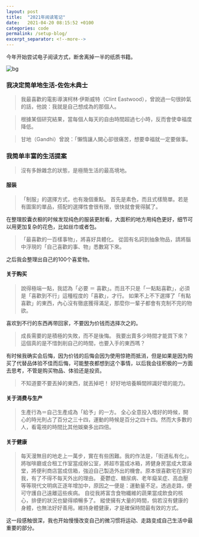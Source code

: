 ```yaml
---
layout: post
title:  "2021年阅读笔记"
date:   2021-04-20 08:15:52 +0100
categories: code
permalink: /setup-blog/
excerpt_separator: <!--more-->
---
```

今年开始尝试电子阅读方式，断舍离掉一半的纸质书籍。

![bg](https://blog.dosth.cool/assets/img/read.png)

<!--more-->

### 我决定简单地生活-佐佐木典士

> 我最喜歡的電影導演柯林‧伊斯威特（Clint Eastwood），曾說過一句很帥氣的話，他說：我就是自己想成為的那個人。

> 根據某個研究結果，當每個人每天的自由時間超過七小時，反而會使幸福度降低。

> 甘地（Gandhi）曾說：「懶惰讓人開心卻很痛苦，想要幸福就一定要做事。

### 我简单丰富的生活提案
> 沒有多餘雜念的狀態，是極簡生活的最高境地。


#### 服装
> 「制服」的選擇方式，也有幾個重點。
> 首先是素色，而且式樣簡單。若是有圖案的單品，搭配的選擇性會很有限，很快就會覺得膩了。

在整理胶囊衣橱的时候发现纯色的服装更耐看，大面积的地方用纯色更好，细节可以用更加复杂的花色，比如丝巾或者包。

> 「最喜歡的一百樣事物」，將喜好具體化。
> 從固有名詞到抽象物品，請將腦中浮現的「自己喜歡的事、物」悉數寫下來。

之后我会整理出自己的100个喜爱物。

#### 关于购买

> 說得極端一點，我認為「必要 ＝ 喜歡」。而且不只是「一點點喜歡」，必須是「喜歡到不行」這種程度的「喜歡」，才行。
> 如果不上不下選擇了「有點喜歡」的東西，內心沒有徹底獲得滿足，那麼你一輩子都會有克制不完的物欲。

喜欢到不行的东西再带回家，不要因为价钱而选择次之的。

> 成長需要的是積極的失敗，而不是後悔。
> 我要出賣多少時間才能買下來？這個真的是不惜剝削自己的時間，也要入手的東西嗎？

有时候我确实会后悔，因为价钱的后悔会因为使用惊艳而抵消，但是如果是因为购买了代替品体验不佳而后悔，可能整夜都想到这个事情，以后我会往积极的一方面去思考，不管是购买物品、体验还是投资。


> 不知道要不要丟掉的東西，就丟掉吧！
> 好好地培養瞬間辨識好壞的能力。

#### 关于消费与生产

> 生產行為＝自己生產成為「給予」的一方。
> 全心全意投入嗜好的時候，開心的時光則占了百分之三十四，運動的時候是百分之四十四。然而大多數的人，看電視的時間比其他娛樂多出四倍。

#### 关于健康
> 每天漫無目的地走上一萬步，實在有些困難。我的作法是，「街道私有化」。
> 將咖啡廳或合租工作室當成辦公室，將超市當成冰箱，將健身房當成大眾澡堂，將便利商店當成信箱，強迫自己製造外出的機會。原本很喜歡宅在家的我，有了不得不每天外出的理由。
> 憂鬱症、糖尿病、老年癡呆症、高血壓等等現代文明病正逐年增加中，原因之一便是：運動量不足。透過走路，便可守護自己遠離這些疾病。
> 自從我將富含食物纖維的蔬果當成飲食的核心，排便的狀況也變得順暢多了。
> 縱使擁有大量的時間，倘若沒有健康的身體，也無法好好善用。維持身體健康，才是確保時間最有效的方式。

这一段感触很深，我也开始慢慢改变自己的微习惯将运动、走路变成自己生活中最重要的部分。

